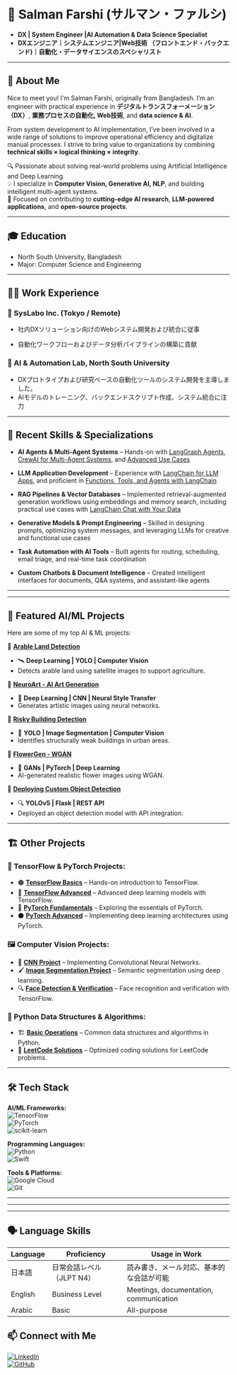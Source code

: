 # 💼 Salman Farshi (サルマン・ファルシ)

- **DX  | System Engineer |AI Automation & Data Science Specialist**
- **DXエンジニア｜システムエンジニア|Web技術 （フロントエンド・バックエンド)｜自動化・データサイエンスのスペシャリスト**

---

## 📝 About Me

Nice to meet you! I'm Salman Farshi, originally from Bangladesh. I’m an engineer with practical experience in **デジタルトランスフォーメーション（DX）**, **業務プロセスの自動化, Web技術**, and **data science & AI**.

From system development to AI implementation, I’ve been involved in a wide range of solutions to improve operational efficiency and digitalize manual processes. I strive to bring value to organizations by combining **technical skills × logical thinking × integrity**.

🔍 Passionate about solving real-world problems using Artificial Intelligence and Deep Learning.  
💡 I specialize in **Computer Vision, Generative AI, NLP**, and building intelligent multi-agent systems.  
🎯 Focused on contributing to **cutting-edge AI research**, **LLM-powered applications**, and **open-source projects**.



---

## 🎓 Education

- North South University, Bangladesh
- Major: Computer Science and Engineering  
---

## 🧑‍💼 Work Experience

### 🏢 SysLabo Inc. (Tokyo / Remote)
- 社内DXソリューション向けのWebシステム開発および統合に従事

- 自動化ワークフローおよびデータ分析パイプラインの構築に貢献

### 🧪 AI & Automation Lab, North South University
- DXプロトタイプおよび研究ベースの自動化ツールのシステム開発を主導しました。
- AIモデルのトレーニング、バックエンドスクリプト作成、システム統合に注力

---

## 🧠 Recent Skills & Specializations

- **AI Agents & Multi-Agent Systems** – Hands-on with [LangGraph Agents](https://learn.deeplearning.ai/accomplishments/4e3d1f24-4a66-4b91-b3cd-e97614d57521?usp=sharing), [CrewAI for Multi-Agent Systems](https://learn.deeplearning.ai/accomplishments/e838ed8c-cb2d-41a2-a7aa-a2d7abd6ec54?usp=sharing), and [Advanced Use Cases](https://learn.deeplearning.ai/accomplishments/d4f270bf-cc35-4bdb-b5ac-f8cc8b2347b5?usp=sharing)

- **LLM Application Development** – Experience with [LangChain for LLM Apps](https://learn.deeplearning.ai/accomplishments/9d856e36-0c3a-4937-9f81-cdf41e27c191?usp=sharing), and proficient in [Functions, Tools, and Agents with LangChain](https://learn.deeplearning.ai/accomplishments/055ab696-b5f9-4f05-a5d9-b7a2d2a2b170?usp=sharing)

- **RAG Pipelines & Vector Databases** – Implemented retrieval-augmented generation workflows using embeddings and memory search, including practical use cases with [LangChain Chat with Your Data](https://learn.deeplearning.ai/accomplishments/ba2bb7ff-ee8b-4f13-aa51-e61ddd219f02?usp=sharing)

- **Generative Models & Prompt Engineering** – Skilled in designing prompts, optimizing system messages, and leveraging LLMs for creative and functional use cases

- **Task Automation with AI Tools** – Built agents for routing, scheduling, email triage, and real-time task coordination

- **Custom Chatbots & Document Intelligence** – Created intelligent interfaces for documents, Q&A systems, and assistant-like agents

---

---

## 🚀 Featured AI/ML Projects  
Here are some of my top AI & ML projects:  

🔹 **[Arable Land Detection](https://github.com/sftSalman/Arable_land_and_nonarable_land_dectection_from_sataleite_images-)**  
   - 🛰️ **Deep Learning | YOLO | Computer Vision**  
   - Detects arable land using satellite images to support agriculture.  

🔹 **[NeuroArt - AI Art Generation](https://github.com/sftSalman/NeuroART)**  
   - 🎨 **Deep Learning | CNN | Neural Style Transfer**  
   - Generates artistic images using neural networks.  

🔹 **[Risky Building Detection](https://github.com/sftSalman/Risky_building_detection_of_dhaka_city_from_satelite_images-)**  
   - 🏢 **YOLO | Image Segmentation | Computer Vision**  
   - Identifies structurally weak buildings in urban areas.  

🔹 **[FlowerGen - WGAN](https://github.com/sftSalman/FlowerGen-flowerGenerationWGAN)**  
   - 🌺 **GANs | PyTorch | Deep Learning**  
   - AI-generated realistic flower images using WGAN.  

🔹 **[Deploying Custom Object Detection](https://github.com/sftSalman/Deploying-_custom_object_detection_Yolov5_RESTAPI_Deployment)**  
   - 🔍 **YOLOv5 | Flask | REST API**  
   - Deployed an object detection model with API integration.  

---

## 🏗️ Other Projects  

### **🔬 TensorFlow & PyTorch Projects:**  
- 🟠 **[TensorFlow Basics](https://github.com/sftSalman/tensorflowBasic/blob/main)** – Hands-on introduction to TensorFlow.  
- 🔵 **[TensorFlow Advanced](https://github.com/sftSalman/tensoflowMaster/tree/main)** – Advanced deep learning models with TensorFlow.  
- 🔴 **[PyTorch Fundamentals](https://github.com/sftSalman/pytorchFundamental)** – Exploring the essentials of PyTorch.  
- ⚫ **[PyTorch Advanced](https://github.com/sftSalman/pytorch/blob/main)** – Implementing deep learning architectures using PyTorch.  

### **🖼️ Computer Vision Projects:**  
- 🧠 **[CNN Project](https://github.com/sftSalman/CNN/blob/main)** – Implementing Convolutional Neural Networks.  
- 🖌 **[Image Segmentation Project](https://github.com/sftSalman/Image_segmentation/blob/main)** – Semantic segmentation using deep learning.  
- 🔍 **[Face Detection & Verification](https://github.com/sftSalman/FaceRecognize_varification_detection_Tensorflow)** – Face recognition and verification with TensorFlow.  

### **📌 Python Data Structures & Algorithms:**  
- 🏗️ **[Basic Operations](https://github.com/sftSalman/PythonDSA/tree/master)** – Common data structures and algorithms in Python.  
- 🎯 **[LeetCode Solutions](https://github.com/sftSalman/LEET-CODE)** – Optimized coding solutions for LeetCode problems.  

---

## 🛠️ Tech Stack  
**AI/ML Frameworks:**  
![TensorFlow](https://img.shields.io/badge/TensorFlow-%23FF6F00.svg?style=for-the-badge&logo=TensorFlow&logoColor=white)  
![PyTorch](https://img.shields.io/badge/PyTorch-%23EE4C2C.svg?style=for-the-badge&logo=PyTorch&logoColor=white)  
![scikit-learn](https://img.shields.io/badge/scikit--learn-%23F7931E.svg?style=for-the-badge&logo=scikit-learn&logoColor=white)  

**Programming Languages:**  
![Python](https://img.shields.io/badge/python-3670A0?style=for-the-badge&logo=python&logoColor=ffdd54)  
![Swift](https://img.shields.io/badge/swift-F54A2A?style=for-the-badge&logo=swift&logoColor=white)  

**Tools & Platforms:**  
![Google Cloud](https://img.shields.io/badge/GoogleCloud-%234285F4.svg?style=for-the-badge&logo=google-cloud&logoColor=white)  
![Git](https://img.shields.io/badge/Git-fc6d26?style=for-the-badge&logo=git&logoColor=white)  

---


---

---

## 🗣️ Language Skills

| Language | Proficiency              | Usage in Work                          |
| -------- | ------------------------ | -------------------------------------- |
| 日本語    | 日常会話レベル（JLPT N4）   | 読み書き、メール対応、基本的な会話が可能  |
| English  | Business Level           | Meetings, documentation, communication |
| Arabic  | Basic                     | All-purpose                            |



## 📫 Connect with Me  
[![LinkedIn](https://img.shields.io/badge/LinkedIn-%230077B5.svg?style=for-the-badge&logo=linkedin&logoColor=white)](https://www.linkedin.com/in/sftsalman/)  
[![GitHub](https://img.shields.io/badge/GitHub-100000?style=for-the-badge&logo=github&logoColor=white)](https://github.com/sftSalman)  

